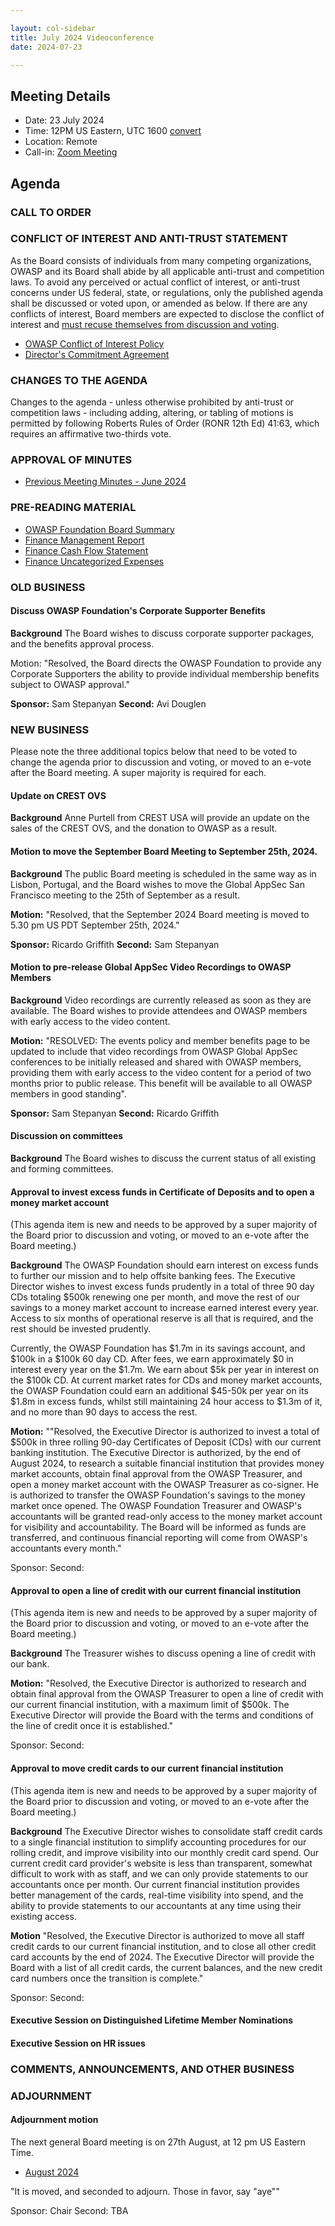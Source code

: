 ```yaml
---

layout: col-sidebar
title: July 2024 Videoconference
date: 2024-07-23

---
```


## Meeting Details

- Date: 23 July 2024
- Time: 12PM US Eastern, UTC 1600 [convert](https://www.timeanddate.com/worldclock/meetingdetails.html?year=2024&month=7&day=23&hour=16&min=0&sec=0&p1=398&p2=110&p3=197&p4=64&p5=136&p6=179)
- Location: Remote
- Call-in: [Zoom Meeting](https://us06web.zoom.us/j/88966282109?pwd=tgbr7MUDEev6ZBIGh4wMsk2cSradte.1)

## Agenda

### CALL TO ORDER

<!--
Board Members
- Sam Stepanyan, Steve Springett, Kevin Johnson, Avi Douglen, Matt Tesauro, Bil Corry, and Ricardo Griffith.

Guests
Andrew van der Stock, Dawn Aitken, Starr Brown, Kelly Santalucia, Lauren Thomas, Hayden Corry, Chris Barbeau, Leea Hudson-Wilson.
-->

### CONFLICT OF INTEREST AND ANTI-TRUST STATEMENT

As the Board consists of individuals from many competing organizations, OWASP and its Board shall abide by all applicable anti-trust and competition laws. To avoid any perceived or actual conflict of interest, or anti-trust concerns under US federal, state, or regulations, only the published agenda shall be discussed or voted upon, or amended as below. If there are any conflicts of interest, Board members are expected to disclose the conflict of interest and [must recuse themselves from discussion and voting](https://owasp.org/www-policy/legal/bylaws#section-702-disclosure-required).

- [OWASP Conflict of Interest Policy](https://owasp.org/www-policy/operational/conflict-of-interest)
- [Director's Commitment Agreement](https://owasp.org/www-policy/legal/directors-committment-agreement)

### CHANGES TO THE AGENDA

Changes to the agenda - unless otherwise prohibited by anti-trust or competition laws - including adding, altering, or tabling of motions is permitted by following Roberts Rules of Order (RONR 12th Ed) 41:63, which requires an affirmative two-thirds vote.

### APPROVAL OF MINUTES

- [Previous Meeting Minutes - June 2024](/www-board/meetings-historical/2024/202406)

### PRE-READING MATERIAL

- [OWASP Foundation Board Summary](https://docs.google.com/presentation/d/11v5Y9w3GOEKZVUghIiOPzDK2fkL6VelqnYnG_Ye-FLA/edit?usp=sharing)
- [Finance Management Report](/www-board/attachments/202406-management-report.pdf)
- [Finance Cash Flow Statement](/www-board/attachments/202406-statement-of-cash-flow.pdf)
- [Finance Uncategorized Expenses](/www-board/attachments/202406-uncat-items.xlsx)

### OLD BUSINESS

#### Discuss OWASP Foundation's Corporate Supporter Benefits

**Background** The Board wishes to discuss corporate supporter packages, and the benefits approval process.

Motion: "Resolved, the Board directs the OWASP Foundation to provide any Corporate Supporters the ability to provide individual membership benefits subject to OWASP approval."

**Sponsor:** Sam Stepanyan
**Second:** Avi Douglen

### NEW BUSINESS

Please note the three additional topics below that need to be voted to change the agenda prior to discussion and voting, or moved to an e-vote after the Board meeting. A super majority is required for each.

#### Update on CREST OVS

**Background** Anne Purtell from CREST USA will provide an update on the sales of the CREST OVS, and the donation to OWASP as a result.

#### Motion to move the September Board Meeting to September 25th, 2024.

**Background** The public Board meeting is scheduled in the same way as in Lisbon, Portugal, and the Board wishes to move the Global AppSec San Francisco meeting to the 25th of September as a result.

**Motion:** "Resolved, that the September 2024 Board meeting is moved to 5.30 pm US PDT September 25th, 2024."

**Sponsor:** Ricardo Griffith
**Second:** Sam Stepanyan

#### Motion to pre-release Global AppSec Video Recordings to OWASP Members

**Background** Video recordings are currently released as soon as they are available. The Board wishes to provide attendees and OWASP members with early access to the video content.

**Motion:** "RESOLVED: The events policy and member benefits page to be updated to include that video recordings from OWASP Global AppSec conferences to be initially released and shared with OWASP members, providing them with early access to the video content for a period of two months prior to public release. This benefit will be available to all OWASP members in good standing".

**Sponsor:** Sam Stepanyan
**Second:** Ricardo Griffith

#### Discussion on committees

**Background** The Board wishes to discuss the current status of all existing and forming committees.

#### Approval to invest excess funds in Certificate of Deposits and to open a money market account

(This agenda item is new and needs to be approved by a super majority of the Board prior to discussion and voting, or moved to an e-vote after the Board meeting.)

**Background** The OWASP Foundation should earn interest on excess funds to further our mission and to help offsite banking fees. The Executive Director wishes to invest excess funds prudently in a total of three 90 day CDs totaling $500k renewing one per month, and move the rest of our savings to a money market account to increase earned interest every year. Access to six months of operational reserve is all that is required, and the rest should be invested prudently.

Currently, the OWASP Foundation has $1.7m in its savings account, and $100k in a $100k 60 day CD. After fees, we earn approximately $0 in interest every year on the $1.7m. We earn about $5k per year in interest on the $100k CD. At current market rates for CDs and money market accounts, the OWASP Foundation could earn an additional $45-50k per year on its $1.8m in excess funds, whilst still maintaining 24 hour access to $1.3m of it, and no more than 90 days to access the rest.

**Motion:** ""Resolved, the Executive Director is authorized to invest a total of $500k in three rolling 90-day Certificates of Deposit (CDs) with our current banking institution. The Executive Director is authorized, by the end of August 2024, to research a suitable financial institution that provides money market accounts, obtain final approval from the OWASP Treasurer, and open a money market account with the OWASP Treasurer as co-signer. He is authorized to transfer the OWASP Foundation's savings to the money market once opened. The OWASP Foundation Treasurer and OWASP's accountants will be granted read-only access to the money market account for visibility and accountability. The Board will be informed as funds are transferred, and continuous financial reporting will come from OWASP's accountants every month."

Sponsor:
Second:

#### Approval to open a line of credit with our current financial institution

(This agenda item is new and needs to be approved by a super majority of the Board prior to discussion and voting, or moved to an e-vote after the Board meeting.)

**Background** The Treasurer wishes to discuss opening a line of credit with our bank.

**Motion:** "Resolved, the Executive Director is authorized to research and obtain final approval from the OWASP Treasurer to open a line of credit with our current financial institution, with a maximum limit of $500k. The Executive Director will provide the Board with the terms and conditions of the line of credit once it is established."

Sponsor:
Second:

#### Approval to move credit cards to our current financial institution

(This agenda item is new and needs to be approved by a super majority of the Board prior to discussion and voting, or moved to an e-vote after the Board meeting.)

**Background** The Executive Director wishes to consolidate staff credit cards to a single financial institution to simplify accounting procedures for our rolling credit, and improve visibility into our monthly credit card spend. Our current credit card provider's website is less than transparent, somewhat difficult to work with as staff, and we can only provide statements to our accountants once per month. Our current financial institution provides better management of the cards, real-time visibility into spend, and the ability to provide statements to our accountants at any time using their existing access.

**Motion** "Resolved, the Executive Director is authorized to move all staff credit cards to our current financial institution, and to close all other credit card accounts by the end of 2024. The Executive Director will provide the Board with a list of all credit cards, the current balances, and the new credit card numbers once the transition is complete."

Sponsor:
Second:

#### Executive Session on Distinguished Lifetime Member Nominations

#### Executive Session on HR issues

### COMMENTS, ANNOUNCEMENTS, AND OTHER BUSINESS

### ADJOURNMENT

#### Adjournment motion

The next general Board meeting is on 27th August, at 12 pm US Eastern Time.

- [August 2024](https://owasp.org/www-board/meetings/202427)

"It is moved, and seconded to adjourn. Those in favor, say "aye""

Sponsor: Chair
Second: TBA
